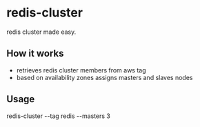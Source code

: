 # redis-cluster

redis cluster made easy.

## How it works

* retrieves redis cluster members from aws tag
* based on availability zones assigns masters and slaves nodes

## Usage 

redis-cluster --tag redis --masters 3
